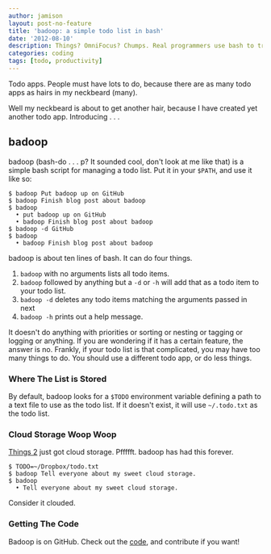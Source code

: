 ```yaml
---
author: jamison
layout: post-no-feature
title: 'badoop: a simple todo list in bash'
date: '2012-08-10'
description: Things? OmniFocus? Chumps. Real programmers use bash to track their todos.
categories: coding
tags: [todo, productivity]
---
```


Todo apps. People must have lots to do, because there are as many todo apps as
hairs in my neckbeard (many).

Well my neckbeard is about to get another hair, because I have created yet
another todo app. Introducing . . .

## badoop

badoop (bash-do . . . p? It sounded cool, don't look at me like that) is a
simple bash script for managing a todo list. Put it in your `$PATH`, and use it
like so:


```
$ badoop Put badoop up on GitHub
$ badoop Finish blog post about badoop
$ badoop
  • put badoop up on GitHub
  • badoop Finish blog post about badoop
$ badoop -d GitHub
$ badoop
  • badoop Finish blog post about badoop
```

badoop is about ten lines of bash. It can do four things.

1. `badoop` with no arguments lists all todo items.
1. `badoop` followed by anything but a `-d` or `-h` will add that as a todo
    item to your todo list.
1. `badoop -d` deletes any todo items matching the arguments passed in next
1. `badoop -h` prints out a help message.

It doesn't do anything with priorities or sorting or nesting or tagging or
logging or anything. If you are wondering if it has a certain feature, the
answer is no. Frankly, if your todo list is that complicated, you may have too
many things to do. You should use a different todo app, or do less things.

### Where The List is Stored

By default, badoop looks for a `$TODO` environment variable defining a path
to a text file to use as the todo list. If it doesn't exist, it will use
`~/.todo.txt` as the todo list.

### Cloud Storage Woop Woop

[Things 2](http://culturedcode.com/things/) just got cloud storage. Pffffft.
badoop has had this forever.

```
$ TODO=~/Dropbox/todo.txt
$ badoop Tell everyone about my sweet cloud storage.
$ badoop
  • Tell everyone about my sweet cloud storage.
```

Consider it clouded.

### Getting The Code

Badoop is on GitHub. Check out the [code](https://github.com/jergason/badoop),
and contribute if you want!
